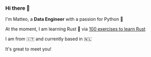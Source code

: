 ### Hi there 👋

I'm Matteo, a **Data Engineer** with a passion for Python 🐍

At the moment, I am learning Rust 🦀 via [100 exercises to learn Rust](https://rust-exercises.com/)

I am from 🇮🇹 and currently based in 🇳🇱

It's great to meet you!

